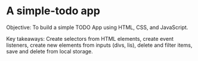 # A simple-todo app

Objective: To build a simple TODO App using HTML, CSS, and JavaScript.

Key takeaways: Create selectors from HTML elements, create event listeners, create new elements from inputs (divs, lis), delete and filter items, save and delete from local storage.
